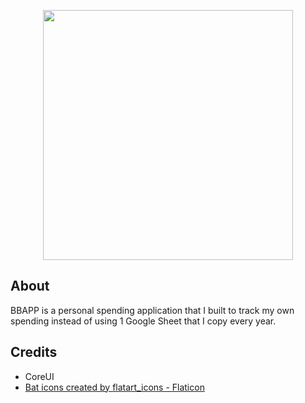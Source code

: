<p align="center"><a href="https://laravel.com" target="_blank"><img src="https://raw.githubusercontent.com/laravel/art/master/logo-lockup/5%20SVG/2%20CMYK/1%20Full%20Color/laravel-logolockup-cmyk-red.svg" width="400"></a></p>

## About
BBAPP is a personal spending application that I built to track my own spending instead of using 1 Google Sheet that I copy every year.


## Credits
* CoreUI
* [Bat icons created by flatart_icons - Flaticon](https://www.flaticon.com/free-icons/bat)
